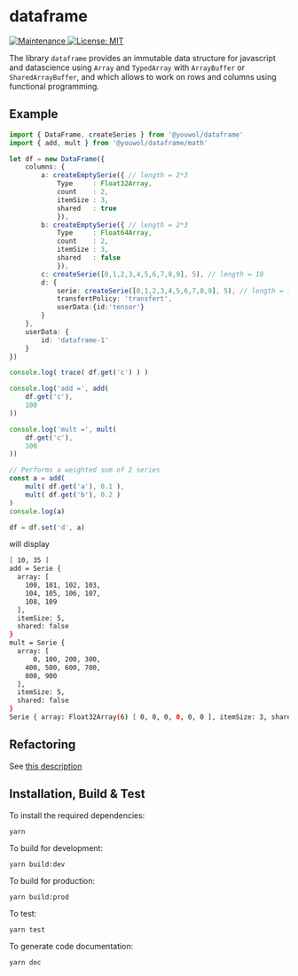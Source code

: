 # dataframe

<p>
    <a href="https://github.com/kefranabg/readme-md-generator/graphs/commit-activity" target="_blank">
        <img alt="Maintenance" src="https://img.shields.io/badge/Maintained%3F-yes-green.svg" />
    </a>
    <a href="https://github.com/kefranabg/readme-md-generator/blob/master/LICENSE" target="_blank">
        <img alt="License: MIT" src="https://img.shields.io/badge/License-MIT-yellow.svg" />
    </a>
</p>

The library `dataframe` provides an immutable data structure for javascript and datascience using `Array` and `TypedArray` with `ArrayBuffer` or `SharedArrayBuffer`, and which allows to work on rows and columns using functional programming.

## Example
```ts
import { DataFrame, createSeries } from '@youwol/dataframe'
import { add, mult } from '@youwol/dataframe/math'

let df = new DataFrame({
    columns: {
        a: createEmptySerie({ // length = 2*3
            Type     : Float32Array, 
            count    : 2, 
            itemSize : 3, 
            shared   : true
            }), 
        b: createEmptySerie({ // length = 2*3
            Type     : Float64Array, 
            count    : 2,
            itemSize : 3, 
            shared   : false
            }),
        c: createSerie([0,1,2,3,4,5,6,7,8,9], 5), // length = 10
        d: {
            serie: createSerie([0,1,2,3,4,5,6,7,8,9], 5), // length = 10
            transfertPolicy: 'transfert',
            userData:{id:'tensor'}
        }
    },
    userData: {
        id: 'dataframe-1'
    }
})

console.log( trace( df.get('c') ) )

console.log('add =', add(
    df.get('c'),
    100
))

console.log('mult =', mult(
    df.get('c'),
    100
))

// Performs a weighted sum of 2 series
const a = add(
    mult( df.get('a'), 0.1 ),
    mult( df.get('b'), 0.2 )
)
console.log(a)

df = df.set('d', a)
```
will display
```sh
[ 10, 35 ]
add = Serie {
  array: [
    100, 101, 102, 103,
    104, 105, 106, 107,
    108, 109
  ],
  itemSize: 5,
  shared: false
}
mult = Serie {
  array: [
      0, 100, 200, 300,
    400, 500, 600, 700,
    800, 900
  ],
  itemSize: 5,
  shared: false
}
Serie { array: Float32Array(6) [ 0, 0, 0, 0, 0, 0 ], itemSize: 3, shared: true }
```

## Refactoring
See [this description]()

## Installation, Build & Test 

To install the required dependencies:
```shell
yarn 
```

To build for development:
```shell
yarn build:dev
```

To build for production:
```shell
yarn build:prod
```

To test:
```shell
yarn test
```

To generate code documentation:
```shell
yarn doc
```

